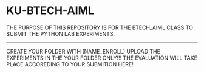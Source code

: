 # KU-BTECH-AIML
THE PURPOSE OF THIS REPOSITORY IS FOR THE BTECH_AIML CLASS TO SUBMIT THE PYTHON LAB EXPERIMENTS.
___
CREATE YOUR FOLDER WITH (NAME_ENROLL)
UPLOAD THE EXPERIMENTS IN THE YOUR FOLDER ONLY!!!
THE EVALUATION WILL TAKE PLACE ACCOREDING TO YOUR SUBMITION HERE!
